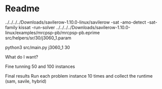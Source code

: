 # Readme

../../../../Downloads/savilerow-1.10.0-linux/savilerow -sat -amo-detect -sat-family kissat -run-solver ../../../../Downloads/savilerow-1.10.0-linux/examples/mrcpsp-pb/mrcpsp-pb.eprime src/helpers/sr/30/j3060_1.param

python3 src/main.py j3060_1 30


What do I want?

Fine tunning
    50 and 100 instances

Final results
    Run each problem instance 10 times and collect the runtime (sam, savile, hybrid)